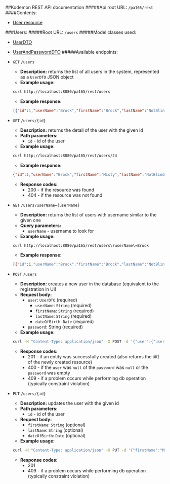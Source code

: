 ##Kodemon REST API documentation
#####Api root URL:
    `/pa165/rest`
####Contents:
* [User resource](#users)

###Users:
#####Root URL:
    `/users`
#####Model classes used:
* [UserDTO](https://github.com/mseleng/Kodemon/blob/master/api/src/main/java/com/kodemon/api/dto/UserDTO.java)
* [UserAndPasswordDTO](https://github.com/mseleng/Kodemon/blob/master/api/src/main/java/com/kodemon/api/dto/UserAndPasswordDTO.java)
#####Available endpoints:
* `GET` `/users`
    - **Description:** returns the list of all users in the system, represented as a `UserDTO` JSON object
    - **Example usage:** 
    ```bash
    curl http://localhost:8080/pa165/rest/users
    ```
    - **Example response:**
    ```json
    [{"id":1,"userName":"Brock","firstName":"Brock","lastName":"NotBlindman","dateOfBirth":"2007-10-10","badges":[],"pokemons":[{"id":1,"name":"GEODUDE","nickname":null,"level":15},{"id":2,"name":"OMANYTE","nickname":null,"level":16},{"id":3,"name":"RHYHORN","nickname":null,"level":14},{"id":4,"name":"GOLEM","nickname":null,"level":16},{"id":5,"name":"ONIX","nickname":null,"level":18}]},{"id":2,"userName":"MistygurlxD","firstName":"Misty","lastName":"Waterproof","dateOfBirth":"1995-08-07","badges":[],"pokemons":[{"id":6,"name":"GOLDEEN","nickname":null,"level":22},{"id":7,"name":"STARYU","nickname":null,"level":24},{"id":8,"name":"SEADRA","nickname":null,"level":21},{"id":9,"name":"WARTORTLE","nickname":null,"level":23},{"id":10,"name":"GOLDUCK","nickname":null,"level":25},{"id":11,"name":"GYARADOS","nickname":null,"level":25}]},{"id":3,"userName":"Headsh0tman","firstName":"Lucius","lastName":"Surge","dateOfBirth":"1989-12-20","badges":[],"pokemons":[{"id":12,"name":"MAGNEMITE","nickname":null,"level":28},{"id":13,"name":"ELECTRODE","nickname":null,"level":31},{"id":14,"name":"JOLTEON","nickname":null,"level":31},{"id":15,"name":"RAICHU","nickname":null,"level":32},{"id":16,"name":"ELECTABUZZ","nickname":null,"level":34}]},{"id":4,"userName":"Krowka227","firstName":"Erika","lastName":"Nadilowska","dateOfBirth":"1994-03-15","badges":[],"pokemons":[{"id":17,"name":"GLOOM","nickname":null,"level":36},{"id":18,"name":"TANGELA","nickname":null,"level":35},{"id":19,"name":"PARASECT","nickname":null,"level":37},{"id":20,"name":"VICTREEBEL","nickname":null,"level":37},{"id":21,"name":"VENUSAUR","nickname":null,"level":38}]},{"id":5,"userName":"MsPoIsON1997","firstName":"Janine","lastName":"Poisoulous","dateOfBirth":"1997-08-02","badges":[],"pokemons":[{"id":22,"name":"EKANS","nickname":null,"level":40},{"id":23,"name":"KOFFING","nickname":null,"level":43},{"id":24,"name":"NIDORAN_F","nickname":null,"level":43},{"id":25,"name":"GOLBAT","nickname":null,"level":42},{"id":26,"name":"MUK","nickname":null,"level":44},{"id":27,"name":"NIDOKING","nickname":null,"level":45}]},{"id":6,"userName":"Psyxox","firstName":"Sabrina","lastName":"McGonagall","dateOfBirth":"1991-02-10","badges":[],"pokemons":[{"id":28,"name":"DROWZEE","nickname":null,"level":49},{"id":29,"name":"ABRA","nickname":null,"level":50},{"id":30,"name":"HYPNO","nickname":null,"level":50},{"id":31,"name":"MRMIME","nickname":null,"level":52},{"id":32,"name":"ALAKAZAM","nickname":null,"level":55}]},{"id":7,"userName":"Quizman999","firstName":"Blaine","lastName":"Oldman","dateOfBirth":"1952-08-27","badges":[],"pokemons":[{"id":33,"name":"PONYTA","nickname":null,"level":54},{"id":34,"name":"CHARMELEON","nickname":null,"level":55},{"id":35,"name":"FLAREON","nickname":null,"level":58},{"id":36,"name":"ARCANINE","nickname":null,"level":56},{"id":37,"name":"MAGMAR","nickname":null,"level":57},{"id":38,"name":"CHARIZARD","nickname":null,"level":59}]},{"id":8,"userName":"BadGuy3","firstName":"Giovanni","lastName":"Margherita","dateOfBirth":"1988-11-05","badges":[],"pokemons":[{"id":39,"name":"SANDSLASH","nickname":null,"level":62},{"id":40,"name":"CUBONE","nickname":null,"level":62},{"id":41,"name":"MAROWAK","nickname":null,"level":64},{"id":42,"name":"GRAVELER","nickname":null,"level":63},{"id":43,"name":"DUGTRIO","nickname":null,"level":66},{"id":44,"name":"RHYDON","nickname":null,"level":70}]},{"id":9,"userName":"Ash123","firstName":"Ash","lastName":"Ketchum","dateOfBirth":"1995-01-03","badges":[],"pokemons":[{"id":45,"name":"PIKACHU","nickname":null,"level":1}]}]
    ```
* `GET` `/users/{id}`
    - **Description:** returns the detail of the user with the given id
    - **Path parameters:**
        + `id` - id of the user
    - **Example usage:**
    ```bash
    curl http://localhost:8080/pa165/rest/users/24
    ```
    - **Example response:**
    ```json
    {"id":1,"userName":"Brock","firstName":"Misty","lastName":"NotBlindman","dateOfBirth":"2007-10-10","badges":[],"pokemons":[{"id":1,"name":"GEODUDE","nickname":null,"level":15},{"id":2,"name":"OMANYTE","nickname":null,"level":16},{"id":3,"name":"RHYHORN","nickname":null,"level":14},{"id":4,"name":"GOLEM","nickname":null,"level":16},{"id":5,"name":"ONIX","nickname":null,"level":18}]}
    ```
    - **Response codes:**
        + 200 - if the resource was found
        + 404 - if the resource was not found

* `GET` `/users?userName={userName}`
    - **Description:** returns the list of users with username similar to the given one
    - **Query parameters:**
        + `userName` - username to look for
    - **Example usage:**
    ```bash
    curl http://localhost:8080/pa165/rest/users\?userName\=Brock
    ```
    - **Example response:**
    ```bash
    [{"id":1,"userName":"Brock","firstName":"Brock","lastName":"NotBlindman","dateOfBirth":"2007-10-10","badges":[],"pokemons":[{"id":1,"name":"GEODUDE","nickname":null,"level":15},{"id":2,"name":"OMANYTE","nickname":null,"level":16},{"id":3,"name":"RHYHORN","nickname":null,"level":14},{"id":4,"name":"GOLEM","nickname":null,"level":16},{"id":5,"name":"ONIX","nickname":null,"level":18}]}]
    ```
    
* `POST` `/users`
    - **Description:** creates a new user in the database (equivalent to the registration in UI)
    - **Request body:**
        + `user`: `UserDTO` (required)
            + `userName`: `String` (required)
            + `firstName`: `String` (required)
            + `lastName`: `String` (required)
            + `dateOfBirth`: `Date` (required)
        + `password`: String (required)
    - **Example usage:**
    ```bash
    curl -H "Content-Type: application/json" -X POST -d '{"user":{"userName":"PikAsh","firstName":"Ash","lastName":"Ketchum","dateOfBirth":"1995-01-03"},"password": "asdfghjkl"}' http://localhost:8080/pa165/rest/users
    ```
    - **Response codes:**
        + 201 - if an entity was successfully created (also returns the `URI` of the newly created resource)
        + 400 - if the `user` was `null` of the `password` was `null` or the `password` was empty
        + 409 - if a problem occurs while performing db operation (typically constraint violation)
            
* `PUT` `/users/{id}`
    - **Description:** updates the user with the given id
    - **Path parameters:**
        + `id` - id of the user
    - **Request body:**
        + `firstName`: `String` (optional)
        + `lastName`: `String` (optional)
        + `dateOfBirth`: `Date` (optional)
    - **Example usage:**
    ```bash
    curl -H "Content-Type: application/json" -X PUT -d '{"firstName":"Misty"}' http://localhost:8080/pa165/rest/users/1
    ```
    - **Response codes:**
        + 201
        + 409 - if a problem occurs while performing db operation (typically constraint violation)